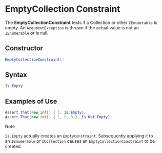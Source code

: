 # EmptyCollection Constraint

The **EmptyCollectionConstraint** tests if a Collection or other `IEnumerable` is empty. An `ArgumentException` is
thrown if the actual value is not an `IEnumerable` or is null.

## Constructor

```csharp
EmptyCollectionConstraint()
```

## Syntax

```csharp
Is.Empty
```

## Examples of Use

```csharp
Assert.That(new int[] { }, Is.Empty);
Assert.That(new int[] { 1, 2, 3 }, Is.Not.Empty);
```

> [!NOTE]
> `Is.Empty` actually creates an `EmptyConstraint`. Subsequently applying it to an `IEnumerable` or
> `ICollection` causes an `EmptyCollectionConstraint` to be created.
